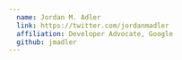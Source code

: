 ```yaml
---
  name: Jordan M. Adler
  link: https://twitter.com/jordanmadler
  affiliation: Developer Advocate, Google
  github: jmadler
---
```

